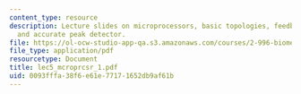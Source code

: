 ```yaml
---
content_type: resource
description: Lecture slides on microprocessors, basic topologies, feedback, stability,
  and accurate peak detector.
file: https://ol-ocw-studio-app-qa.s3.amazonaws.com/courses/2-996-biomedical-devices-design-laboratory-fall-2007/0093fffa38f6e61e77171652db9af61b_lec5_mcroprcsr_1.pdf
file_type: application/pdf
resourcetype: Document
title: lec5_mcroprcsr_1.pdf
uid: 0093fffa-38f6-e61e-7717-1652db9af61b
---
```

